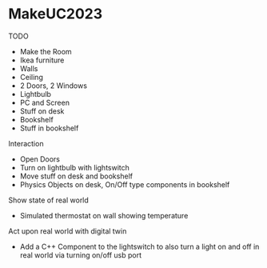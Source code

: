 # MakeUC2023
 
TODO
- Make the Room
 - Ikea furniture
 - Walls
 - Ceiling
 - 2 Doors, 2 Windows
 - Lightbulb
 - PC and Screen
 - Stuff on desk
 - Bookshelf
 - Stuff in bookshelf

Interaction
 - Open Doors
 - Turn on lightbulb with lightswitch
 - Move stuff on desk and bookshelf
  - Physics Objects on desk, On/Off type components in bookshelf

Show state of real world
 - Simulated thermostat on wall showing temperature

Act upon real world with digital twin
 - Add a C++ Component to the lightswitch to also turn a light on and off in real world via turning on/off usb port
